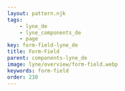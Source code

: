 ```yaml
---
layout: pattern.njk
tags: 
    - lyne_de
    - lyne_components_de
    - page
key: form-field-lyne_de
title: Form-Field
parent: components-lyne_de
image: lyne/overview/form-field.webp
keywords: form-field
order: 230
---
```

